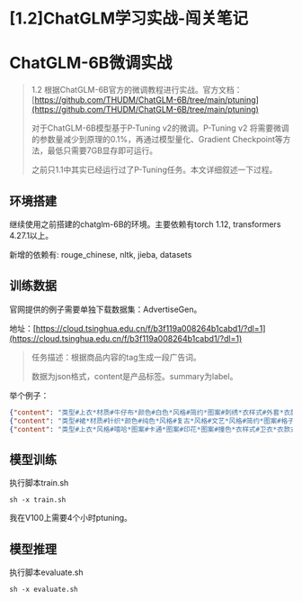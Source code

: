 # [1.2]ChatGLM学习实战-闯关笔记
# ChatGLM-6B微调实战

> 1.2 根据ChatGLM-6B官方的微调教程进行实战。官方文档：[https://github.com/THUDM/ChatGLM-6B/tree/main/ptuning](https://github.com/THUDM/ChatGLM-6B/tree/main/ptuning)
>
> 对于ChatGLM-6B模型基于P-Tuning v2的微调。P-Tuning v2 将需要微调的参数量减少到原理的0.1%，再通过模型量化、Gradient Checkpoint等方法，最低只需要7GB显存即可运行。
>
> 之前只1.1中其实已经运行过了P-Tuning任务。本文详细叙述一下过程。

## 环境搭建

继续使用之前搭建的chatglm-6B的环境。主要依赖有torch 1.12, transformers 4.27.1以上。

新增的依赖有: rouge_chinese, nltk, jieba, datasets

## 训练数据

官网提供的例子需要单独下载数据集：AdvertiseGen。

地址：[https://cloud.tsinghua.edu.cn/f/b3f119a008264b1cabd1/?dl=1](https://cloud.tsinghua.edu.cn/f/b3f119a008264b1cabd1/?dl=1)

> 任务描述：根据商品内容的tag生成一段广告词。
> 
> 数据为json格式，content是产品标签。summary为label。

举个例子：
```json
{"content": "类型#上衣*材质#牛仔布*颜色#白色*风格#简约*图案#刺绣*衣样式#外套*衣款式#破洞", "summary": "简约而不简单的牛仔外套，白色的衣身十分百搭。衣身多处有做旧破洞设计，打破单调乏味，增加一丝造型看点。衣身后背处有趣味刺绣装饰，丰富层次感，彰显别样时尚。"}
{"content": "类型#裙*材质#针织*颜色#纯色*风格#复古*风格#文艺*风格#简约*图案#格子*图案#纯色*图案#复古*裙型#背带裙*裙长#连衣裙*裙领型#半高领", "summary": "这款BRAND针织两件套连衣裙，简约的纯色半高领针织上衣，修饰着颈部线，尽显优雅气质。同时搭配叠穿起一条背带式的复古格纹裙，整体散发着一股怀旧的时髦魅力，很是文艺范。"}
{"content": "类型#上衣*风格#嘻哈*图案#卡通*图案#印花*图案#撞色*衣样式#卫衣*衣款式#连帽", "summary": "嘻哈玩转童年，随时<UNK>，没错，出街还是要靠卫衣来装酷哦！时尚个性的连帽设计，率性有范还防风保暖。还有胸前撞色的卡通印花设计，靓丽抢眼更富有趣味性，加上前幅大容量又时尚美观的袋鼠兜，简直就是孩子耍帅装酷必备的利器。"}
```

## 模型训练
执行脚本train.sh
```shell
sh -x train.sh
```

我在V100上需要4个小时ptuning。

## 模型推理
执行脚本evaluate.sh
```shell
sh -x evaluate.sh
```
